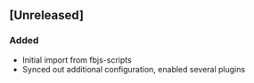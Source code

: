 ## [Unreleased]

### Added
- Initial import from fbjs-scripts
- Synced out additional configuration, enabled several plugins
